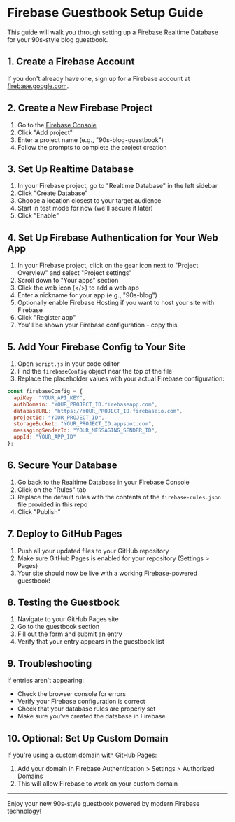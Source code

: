 # Firebase Guestbook Setup Guide

This guide will walk you through setting up a Firebase Realtime Database for your 90s-style blog guestbook.

## 1. Create a Firebase Account

If you don't already have one, sign up for a Firebase account at [firebase.google.com](https://firebase.google.com/).

## 2. Create a New Firebase Project

1. Go to the [Firebase Console](https://console.firebase.google.com/)
2. Click "Add project"
3. Enter a project name (e.g., "90s-blog-guestbook")
4. Follow the prompts to complete the project creation

## 3. Set Up Realtime Database

1. In your Firebase project, go to "Realtime Database" in the left sidebar
2. Click "Create Database"
3. Choose a location closest to your target audience
4. Start in test mode for now (we'll secure it later)
5. Click "Enable"

## 4. Set Up Firebase Authentication for Your Web App

1. In your Firebase project, click on the gear icon next to "Project Overview" and select "Project settings"
2. Scroll down to "Your apps" section
3. Click the web icon (</>) to add a web app
4. Enter a nickname for your app (e.g., "90s-blog")
5. Optionally enable Firebase Hosting if you want to host your site with Firebase
6. Click "Register app"
7. You'll be shown your Firebase configuration - copy this

## 5. Add Your Firebase Config to Your Site

1. Open `script.js` in your code editor
2. Find the `firebaseConfig` object near the top of the file
3. Replace the placeholder values with your actual Firebase configuration:

```javascript
const firebaseConfig = {
  apiKey: "YOUR_API_KEY",
  authDomain: "YOUR_PROJECT_ID.firebaseapp.com",
  databaseURL: "https://YOUR_PROJECT_ID.firebaseio.com",
  projectId: "YOUR_PROJECT_ID",
  storageBucket: "YOUR_PROJECT_ID.appspot.com",
  messagingSenderId: "YOUR_MESSAGING_SENDER_ID",
  appId: "YOUR_APP_ID"
};
```

## 6. Secure Your Database

1. Go back to the Realtime Database in your Firebase Console
2. Click on the "Rules" tab
3. Replace the default rules with the contents of the `firebase-rules.json` file provided in this repo
4. Click "Publish"

## 7. Deploy to GitHub Pages

1. Push all your updated files to your GitHub repository
2. Make sure GitHub Pages is enabled for your repository (Settings > Pages)
3. Your site should now be live with a working Firebase-powered guestbook!

## 8. Testing the Guestbook

1. Navigate to your GitHub Pages site
2. Go to the guestbook section
3. Fill out the form and submit an entry
4. Verify that your entry appears in the guestbook list

## 9. Troubleshooting

If entries aren't appearing:
- Check the browser console for errors
- Verify your Firebase configuration is correct
- Check that your database rules are properly set
- Make sure you've created the database in Firebase

## 10. Optional: Set Up Custom Domain

If you're using a custom domain with GitHub Pages:
1. Add your domain in Firebase Authentication > Settings > Authorized Domains
2. This will allow Firebase to work on your custom domain

---

Enjoy your new 90s-style guestbook powered by modern Firebase technology! 